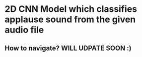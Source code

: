 # 2D CNN Model which classifies applause sound from the given audio file

## How to navigate? WILL UDPATE SOON :)